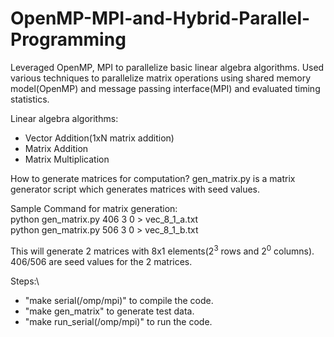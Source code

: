 # OpenMP-MPI-and-Hybrid-Parallel-Programming
Leveraged OpenMP, MPI to parallelize basic linear algebra algorithms. Used various techniques to parallelize matrix operations using shared memory model(OpenMP) and message passing interface(MPI) and evaluated timing statistics.

Linear algebra algorithms:
- Vector Addition(1xN matrix addition)
- Matrix Addition
- Matrix Multiplication

How to generate matrices for computation?
gen_matrix.py is a matrix generator script which generates matrices with seed values. 

Sample Command for matrix generation:\
python gen_matrix.py 406 3 0 > vec_8_1_a.txt\
python gen_matrix.py 506 3 0 > vec_8_1_b.txt

This will generate 2 matrices with 8x1 elements(2<sup>3</sup> rows and 2<sup>0</sup> columns). 406/506 are seed values for the 2 matrices.

Steps:\
- "make serial(/omp/mpi)" to compile the code.
- "make gen_matrix" to generate test data.
- "make run_serial(/omp/mpi)" to run the code.
